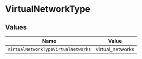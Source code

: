 # VirtualNetworkType


## Values

| Name                                | Value                               |
| ----------------------------------- | ----------------------------------- |
| `VirtualNetworkTypeVirtualNetworks` | virtual_networks                    |